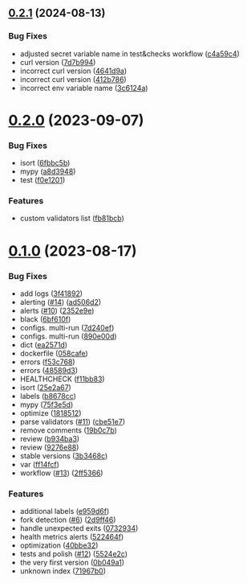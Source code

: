 ## [0.2.1](https://github.com/lidofinance/ethereum-head-watcher/compare/0.2.0...0.2.1) (2024-08-13)


### Bug Fixes

* adjusted secret variable name in test&checks workflow ([c4a59c4](https://github.com/lidofinance/ethereum-head-watcher/commit/c4a59c427420a4917866d1cd42bd203c8fa86316))
* curl version ([7d7b994](https://github.com/lidofinance/ethereum-head-watcher/commit/7d7b9946e074549e7fba791bcfc5fa4ebe2a0c1e))
* incorrect curl version ([4641d9a](https://github.com/lidofinance/ethereum-head-watcher/commit/4641d9a6bcbaaa521524c05d29feec9206a1546b))
* incorrect curl version ([412b786](https://github.com/lidofinance/ethereum-head-watcher/commit/412b7865d18204c2b2ad77f194ae8f441d54dde5))
* incorrect env variable name ([3c6124a](https://github.com/lidofinance/ethereum-head-watcher/commit/3c6124ac22b37a311290e1fc43cba6333ee4cc48))



# [0.2.0](https://github.com/lidofinance/ethereum-head-watcher/compare/0.1.0...0.2.0) (2023-09-07)


### Bug Fixes

* isort ([6fbbc5b](https://github.com/lidofinance/ethereum-head-watcher/commit/6fbbc5b5644b215f968857760a920ee06c0953f5))
* mypy ([a8d3948](https://github.com/lidofinance/ethereum-head-watcher/commit/a8d3948ea00b75e96dc669aed6cb97658997f27b))
* test ([f0e1201](https://github.com/lidofinance/ethereum-head-watcher/commit/f0e120169c24816dde80727fb2ec8f7691dd0447))


### Features

* custom validators list ([fb81bcb](https://github.com/lidofinance/ethereum-head-watcher/commit/fb81bcb7f1255ac5ecd37dc07b275cf31a5445f5))



# [0.1.0](https://github.com/lidofinance/ethereum-head-watcher/compare/0b049a1e0307414919d37e831425faf285542b84...0.1.0) (2023-08-17)


### Bug Fixes

* add logs ([3f41892](https://github.com/lidofinance/ethereum-head-watcher/commit/3f41892394e97c84ca4a8499a29b83d2fd56cbc2))
* alerting ([#14](https://github.com/lidofinance/ethereum-head-watcher/issues/14)) ([ad506d2](https://github.com/lidofinance/ethereum-head-watcher/commit/ad506d21f6e885357998272736e53a22bd18d621))
* alerts ([#10](https://github.com/lidofinance/ethereum-head-watcher/issues/10)) ([2352e9e](https://github.com/lidofinance/ethereum-head-watcher/commit/2352e9ea36dc36d95ea4cb584d46a26060d3f41e))
* black ([6bf610f](https://github.com/lidofinance/ethereum-head-watcher/commit/6bf610fee43c6ddda070f31ee41873af4bb970ab))
* configs. multi-run ([7d240ef](https://github.com/lidofinance/ethereum-head-watcher/commit/7d240efd02debd10f9636e1895e1d250254061e2))
* configs. multi-run ([890e00d](https://github.com/lidofinance/ethereum-head-watcher/commit/890e00d685fdff3f6a87c5db023a92c9057f1b44))
* dict ([ea2571d](https://github.com/lidofinance/ethereum-head-watcher/commit/ea2571d7a8e5bbb2022bac889f1e6b191374e38b))
* dockerfile ([058cafe](https://github.com/lidofinance/ethereum-head-watcher/commit/058cafe1747f87ff2d62ee835a276e6f1b1e505a))
* errors ([f53c768](https://github.com/lidofinance/ethereum-head-watcher/commit/f53c7687c572d93fd44f51842b7bd01b1d3f3065))
* errors ([48589d3](https://github.com/lidofinance/ethereum-head-watcher/commit/48589d3528a3012002ad816e1e7de143dc85fd6c))
* HEALTHCHECK ([f11bb83](https://github.com/lidofinance/ethereum-head-watcher/commit/f11bb83ef13afe0fc6631931cf01aeee4a53dfff))
* isort ([25e2a67](https://github.com/lidofinance/ethereum-head-watcher/commit/25e2a672ca18e0ced6d694e7df6d51579ac61c08))
* labels ([b8678cc](https://github.com/lidofinance/ethereum-head-watcher/commit/b8678cc8441fa25da107d8f1cd97b701d6873c6c))
* mypy ([75f3e5d](https://github.com/lidofinance/ethereum-head-watcher/commit/75f3e5dd9edff993715c87e48657db45896b8c47))
* optimize ([1818512](https://github.com/lidofinance/ethereum-head-watcher/commit/18185129285e4bfc66b1cc6c5f854d89aeddecc3))
* parse validators ([#11](https://github.com/lidofinance/ethereum-head-watcher/issues/11)) ([cbe51e7](https://github.com/lidofinance/ethereum-head-watcher/commit/cbe51e7bfe6086cb4806987326151e1419fe0c53))
* remove comments ([19b0c7b](https://github.com/lidofinance/ethereum-head-watcher/commit/19b0c7b9546a237b1c4f37bf3127408cdf058534))
* review ([b934ba3](https://github.com/lidofinance/ethereum-head-watcher/commit/b934ba3f1d6a31362c4489400cdbe6bc4d86f3b8))
* review ([9276e88](https://github.com/lidofinance/ethereum-head-watcher/commit/9276e8864dfb3b61c46da39946f39a834952dc06))
* stable versions ([3b3468c](https://github.com/lidofinance/ethereum-head-watcher/commit/3b3468c03231926a8c70ce55f9b93b1fc08ee4cb))
* var ([ff14fcf](https://github.com/lidofinance/ethereum-head-watcher/commit/ff14fcf6b135ab00ce42ddb71d5f0ee54d98757b))
* workflow ([#13](https://github.com/lidofinance/ethereum-head-watcher/issues/13)) ([2ff5366](https://github.com/lidofinance/ethereum-head-watcher/commit/2ff5366866ce90fe5e697daad6999df4973b914e))


### Features

* additional labels ([e959d6f](https://github.com/lidofinance/ethereum-head-watcher/commit/e959d6fdfdd542f9b2b9c474aa265a0bffca2369))
* fork detection ([#6](https://github.com/lidofinance/ethereum-head-watcher/issues/6)) ([2d9ff46](https://github.com/lidofinance/ethereum-head-watcher/commit/2d9ff4604606a8c26de910a67a33cba64404c7b1))
* handle unexpected exits ([0732934](https://github.com/lidofinance/ethereum-head-watcher/commit/0732934f1eb9eea03a89f4042a1cbc60834522a4))
* health metrics alerts ([522464f](https://github.com/lidofinance/ethereum-head-watcher/commit/522464f4402091b244a24e5903db17a5cbc432ec))
* optimization ([40bbe32](https://github.com/lidofinance/ethereum-head-watcher/commit/40bbe32500d8fb6be31e78d13bf26cc00f8d218c))
* tests and polish ([#12](https://github.com/lidofinance/ethereum-head-watcher/issues/12)) ([5524e2c](https://github.com/lidofinance/ethereum-head-watcher/commit/5524e2c91dd8dd666033e91af3deedc5f1914e60))
* the very first version ([0b049a1](https://github.com/lidofinance/ethereum-head-watcher/commit/0b049a1e0307414919d37e831425faf285542b84))
* unknown index ([71967b0](https://github.com/lidofinance/ethereum-head-watcher/commit/71967b0305a94d93a72e4e09466cddb22b2071f0))



